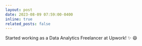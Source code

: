 ```yaml
---
layout: post
date: 2023-08-09 07:59:00-0400
inline: true
related_posts: false
---
```


Started working as a Data Analytics Freelancer at Upwork! :sparkles: :smile:
